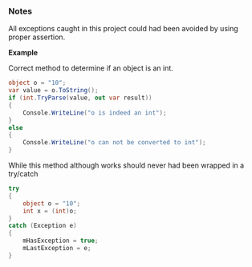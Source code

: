 ﻿### Notes

All exceptions caught in this project could had been avoided by using proper assertion.

**Example**

Correct method to determine if an object is an int.
```csharp
object o = "10";
var value = o.ToString();
if (int.TryParse(value, out var result))
{
    Console.WriteLine("o is indeed an int");
}
else
{
    Console.WriteLine("o can not be converted to int");
}
```
While this method although works should never had been wrapped in a try/catch
```csharp
try
{
    object o = "10";
    int x = (int)o;
}
catch (Exception e)
{
    mHasException = true;
    mLastException = e;
}
```